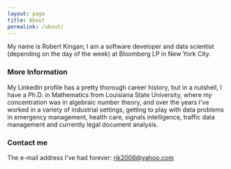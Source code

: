 ```yaml
---
layout: page
title: About
permalink: /about/
---
```


My name is Robert Kingan; I am a software developer and data scientist (depending on the day of the week) at Bloomberg LP in New York City.

### More Information

My LinkedIn profile has a pretty thorough career history, but in a nutshell, I have a Ph.D. in Mathematics from Louisiana State University, where my concentration was in
algebraic number theory, and over the years I've worked in a variety of industrial settings, getting to play with data problems in emergency management, health care,
signals intelligence, traffic data management and currently legal document analysis.

### Contact me

The e-mail address I've had forever: [rjk2008@yahoo.com](mailto:rjk2008@yahoo.com)